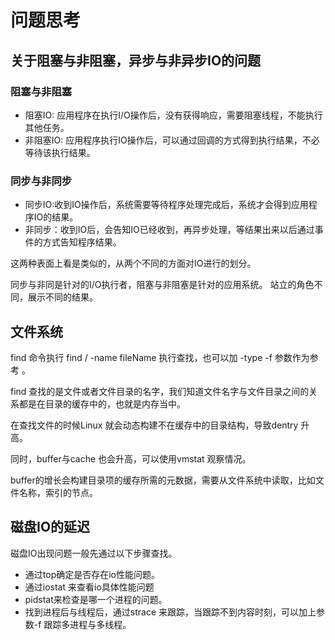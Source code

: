 # 问题思考

## 关于阻塞与非阻塞，异步与非异步IO的问题

### 阻塞与非阻塞

- 阻塞IO: 应用程序在执行I/O操作后，没有获得响应，需要阻塞线程，不能执行其他任务。
- 非阻塞IO: 应用程序执行IO操作后，可以通过回调的方式得到执行结果，不必等待该执行结果。

### 同步与非同步

- 同步IO:收到IO操作后，系统需要等待程序处理完成后，系统才会得到应用程序IO的结果。
- 非同步：收到IO后，会告知IO已经收到，再异步处理，等结果出来以后通过事件的方式告知程序结果。

这两种表面上看是类似的，从两个不同的方面对IO进行的划分。

同步与非同是针对的I/O执行者，阻塞与非阻塞是针对的应用系统。 站立的角色不同，展示不同的结果。

## 文件系统

find 命令执行 find / -name fileName  执行查找，也可以加 -type -f 参数作为参考 。

find 查找的是文件或者文件目录的名字，我们知道文件名字与文件目录之间的关系都是在目录的缓存中的，也就是内存当中。

在查找文件的时候Linux 就会动态构建不在缓存中的目录结构，导致dentry 升高。

同时，buffer与cache 也会升高，可以使用vmstat  观察情况。

buffer的增长会构建目录项的缓存所需的元数据，需要从文件系统中读取，比如文件名称，索引的节点。

## 磁盘IO的延迟

磁盘IO出现问题一般先通过以下步骤查找。

- 通过top确定是否存在io性能问题。
- 通过iostat 来查看io具体性能问题
- pidstat来检查是哪一个进程的问题。
- 找到进程后与线程后，通过strace 来跟踪，当跟踪不到内容时刻，可以加上参数-f 跟踪多进程与多线程。
